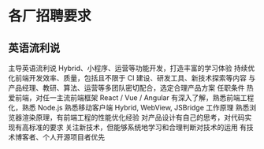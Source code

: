 # 各厂招聘要求

## 英语流利说

主导英语流利说 Hybrid、小程序、运营等功能开发，打造丰富的学习体验
持续优化前端开发效率、质量，包括且不限于 CI 建设、研发工具、新技术探索等内容
与产品经理、教研、算法、运营等多团队密切配合，选定合理产品方案
任职条件
热爱前端，对任一主流前端框架 React / Vue / Angular 有深入了解，熟悉前端工程化，熟悉 Node.js
熟悉移动客户端 Hybrid, WebView, JSBridge 工作原理
熟悉浏览器渲染原理，有前端工程的性能优化经验
对产品设计有自己的思考，对代码实现有高标准的要求
关注新技术，但能够系统地学习和合理判断对技术的运用
有技术博客者、个人开源项目者优先
